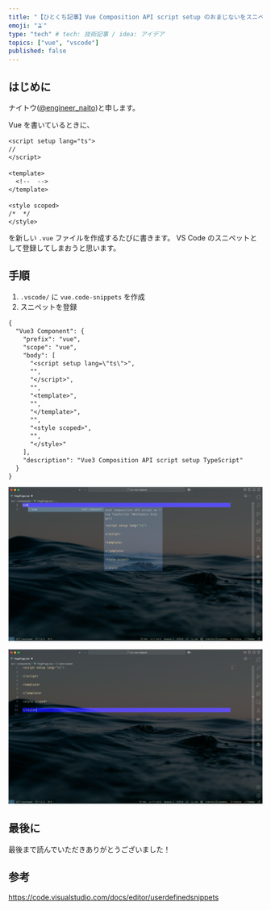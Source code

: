 ```yaml
---
title: "【ひとくち記事】Vue Composition API script setup のおまじないをスニペットにする【VS Code】"
emoji: "🫒"
type: "tech" # tech: 技術記事 / idea: アイデア
topics: ["vue", "vscode"]
published: false
---
```


## はじめに

ナイトウ([@engineer_naito](https://twitter.com/engineer_naito))と申します。

Vue を書いているときに、

```vue
<script setup lang="ts">
//
</script>

<template>
  <!--  -->
</template>

<style scoped>
/*  */
</style>
```

を新しい `.vue` ファイルを作成するたびに書きます。
VS Code のスニペットとして登録してしまおうと思います。

## 手順

1. `.vscode/` に `vue.code-snippets` を作成
2. スニペットを登録

```vue.code-snippets
{
  "Vue3 Component": {
    "prefix": "vue",
    "scope": "vue",
    "body": [
      "<script setup lang=\"ts\">",
      "",
      "</script>",
      "",
      "<template>",
      "",
      "</template>",
      "",
      "<style scoped>",
      "",
      "</style>"
    ],
    "description": "Vue3 Composition API script setup TypeScript"
  }
}
```

![custom snippet suggestion in a new vue file](/images/vue_snippets_vscode/snippet-suggestion.png)

![custom snippet completion](/images/vue_snippets_vscode/snippet-completion.png)

## 最後に

最後まで読んでいただきありがとうございました！

## 参考

https://code.visualstudio.com/docs/editor/userdefinedsnippets
